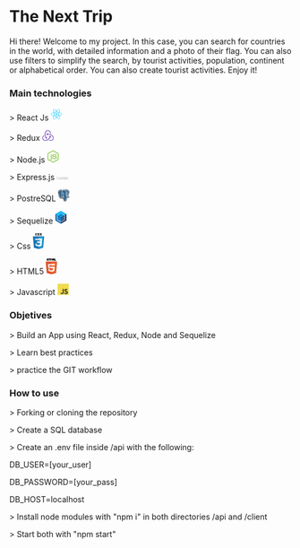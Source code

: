 <h1>The Next Trip</h1>

<p color="green">Hi there! Welcome to my project. In this case, you can search for countries in the world, with detailed information and a photo of their flag. You can also use filters to simplify the search, by tourist activities, population, continent or alphabetical order. You can also create tourist activities.
Enjoy it!</p>

<h3>Main technologies</h3>
<p>> React Js <img width="20px" heigth="20px" src="client\Images\react-2.svg"></p>
<p>> Redux <img width="20px" heigth="20px" src="client\Images\redux.svg"></p>
<p>> Node.js <img width="20px" heigth="20px" src="client\Images\nodejs-icon.svg"></p>
<p>> Express.js <img width="20px" heigth="20px" src="client\Images\express-109.svg"></p>
<p>> PostreSQL <img width="20px" heigth="20px" src="client\Images\postgresql.svg"></p>
<p>> Sequelize <img width="20px" heigth="20px" src="client\Images\sequelize.svg"></p>
<p>> Css <img width="20px" heigth="20px" src="client\Images\css-5.svg"></p>
<p>> HTML5 <img width="20px" heigth="20px" src="client\Images\html5.svg"></p>
<p>> Javascript <img width="20px" heigth="20px" src="client\Images\logo-javascript.svg"></p>

<h3>Objetives</h3>
<p>> Build an App using React, Redux, Node and Sequelize</p>
<p>> Learn best practices</p>
<p>> practice the GIT workflow</p>

<h3>How to use</h3>
<p>> Forking or cloning the repository</p>
<p>> Create a SQL database</p>
<p>> Create an .env file inside /api with the following:


<p>DB_USER=[your_user]</p>
<p>DB_PASSWORD=[your_pass]</p>
<p>DB_HOST=localhost</p>


<p>> Install node modules with "npm i" in both directories /api and /client</p>
<p>> Start both with "npm start"</p>
